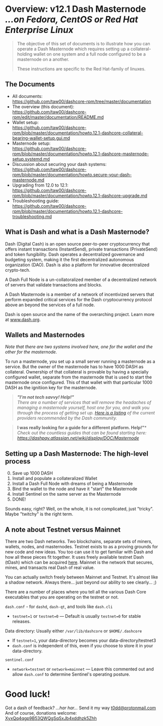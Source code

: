 # Overview: v12.1 Dash Masternode<br />_...on Fedora, CentOS or Red Hat Enterprise Linux_

> The objective of this set of documents is to illustrate how you can operate a
> Dash Masternode which requires setting up a collateral-holding wallet on one
> system and a full node configured to be a masternode on a another.
>
> These instructions are specific to the Red Hat-family of linuxes.


## The Documents

* All documents:<br /><https://github.com/taw00/dashcore-rpm/tree/master/documentation>
* The overview (this document):<br /><https://github.com/taw00/dashcore-rpm/edit/master/documentation/README.md>
* Wallet setup:<br /><https://github.com/taw00/dashcore-rpm/blob/master/documentation/howto.12.1-dashcore-collateral-bearing-wallet-setup.gui.md>
* Masternode setup:<br /><https://github.com/taw00/dashcore-rpm/blob/master/documentation/howto.12.1-dashcore-masternode-setup.systemd.md>
* Discussion about securing your dash systems:<br /><https://github.com/taw00/dashcore-rpm/blob/master/documentation/howto.secure-your-dash-masternode.md>
* Upgrading from 12.0 to 12.1:<br /><https://github.com/taw00/dashcore-rpm/blob/master/documentation/howto.12.1-dashcore-upgrade.md>
* Troubleshooting guide:<br /><https://github.com/taw00/dashcore-rpm/blob/master/documentation/howto.12.1-dashcore-troubleshooting.md>


## What is Dash and what is a Dash Masternode?

Dash (Digital Cash) is an open source peer-to-peer cryptocurrency that offers
instant transactions (InstantSend), private transactions (PrivateSend) and token
fungibility. Dash operates a decentralized governance and budgeting system,
making it the first decentralized autonomous organization (DAO). Dash is also a
platform for innovative decentralized crypto-tech.

A Dash Full Node is a un-collatoralized member of a decentralized network of
servers that validate transactions and blocks.

A Dash Masternode is a member of a network of incentivized servers that perform
expanded critical services for the Dash cryptocurrency protocol above an beyond
the services of a full node.

Dash is open source and the name of the overarching project. Learn more
at www.dash.org.


## Wallets and Masternodes

_Note that there are two systems involved here, one for the wallet and the other for the masternode._

To run a masternode, you set up a small server running a masternode as a service. But the owner of the masternode has to have 1000 DASH as collateral. Ownership of that collateral is provable by having a specially configured wallet, separate from the masternode that is used to start the masternode once configured. This of that wallet with that particular 1000 DASH as the ignitiion key for the masternode.

> ***"I'm not tech savvy! Help!"***    
> *There are a number of services that will remove the headaches of managing a  masternode yourself, host one for you, and walk you through the process of  getting set up. [Here is a listing](https://dashpay.atlassian.net/wiki/pages/viewpage.action?pageId=1867885) of the current providers recommended by the Dash community.*

> **I was really looking for a guide for a different platform. Help!"***    
> _Check out the countless guides that can be found starting here: <https://dashpay.atlassian.net/wiki/display/DOC/Masternode>_


## Setting up a Dash Masternode: The high-level process

0. Save up 1000 DASH
1. Install and populate a collateralized Wallet
2. Install a Dash Full Node with dreams of being a Masternode
3. Bind the wallet to the node and have it "start" the Masternode
4. Install Sentinel on the same server as the Masternode
5. DONE!

Sounds easy, right? Well, on the whole, it is not complicated, just "tricky". Maybe "twitchy" is the right term.

## A note about Testnet versus Mainnet

There are two Dash networks. Two blockchains, separate sets of miners, wallets,
nodes, and masternodes. Testnet exists to as a proving grounds for new code and
new ideas. You too can use it to get familiar with Dash and how all these
pieces fit together. It uses freely available testnet Dash (tDash) which can be
acquired [here](https://test.explorer.dash.org). Mainnet is the network that
secures, mines, and transacts real Dash of real value.

You can actually switch freely between Mainnet and Testnet. It's almost like a
shadow network. Always there... just beyond our ability to see clearly... ;)

There are a number of places where you tell all the various Dash Core
executables that you are operating on the testnet or not.

`dash.conf` - for `dashd`, `dash-qt`, and tools like `dash.cli`

* `testnet=1` or `testnet=0` &mdash; Default is usually `testnet=0` for stable releases.

Data directory: Usually either `/var/lib/dashcore` or `$HOME/.dashcore`

* If `testnet=1`, your data-directory becomes your data-directory/testnet3
* `dash.conf` is independent of this, even if you choose to store it in your data-directory.

`sentinel.conf`

* `network=testnet` or `network=mainnet` &mdash; Leave this commented out and allow `dash.conf` to determine Sentinel's operating posture.




# Good luck!

Got a dash of feedback? *...har har...* Send it my way <t0dd@protonmail.com>    
And of course, donations welcome: <a href="dash:XyxQq4qgp9B53QWQgSqSxJb4xddhzk5Zhh">XyxQq4qgp9B53QWQgSqSxJb4xddhzk5Zhh</a>
